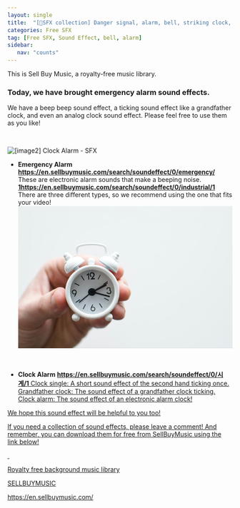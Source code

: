 ```yaml
---
layout: single
title:  "[📂SFX collection] Danger signal, alarm, bell, striking clock, Tick Tock"
categories: Free SFX
tag: [Free SFX, Sound Effect, bell, alarm]
sidebar:
   nav: "counts"
---
```

<p>This is Sell Buy Music, a royalty-free music library.</p>
<h3>Today, we have brought emergency alarm sound effects.</h3>
<p>We have a beep beep sound effect, a ticking sound effect like a grandfather clock, and even an analog clock sound effect. Please feel free to use them as you like!</p>
<p>&nbsp;</p>
<img src="/2023-05-12-FreeSFXalarm/%5Bimage1%5D%20Emergency%20Alarm%20-%20SFX.jpg" alt="[image2] Clock Alarm - SFX">

<ul>
<li><strong>Emergency Alarm</strong> 
<strong><a href='https://en.sellbuymusic.com/search/soundeffect/0/emergency/' target='_blank' class='url'>https://en.sellbuymusic.com/search/soundeffect/0/emergency/</a></strong> 
These are electronic alarm sounds that make a beeping noise. 
<strong><a href='https://en.sellbuymusic.com/search/soundeffect/0/emergency/1'>1</a><a href='https://en.sellbuymusic.com/search/soundeffect/0/industrial/1' target='_blank' class='url'>https://en.sellbuymusic.com/search/soundeffect/0/industrial/1</a></strong> 
There are three different types, so we recommend using the one that fits your video!</li>

<img src="/images/2023-05-12-FreeSFXalarm/%5Bimage2%5D%20Clock%20Alarm%20-%20SFX.jpg" alt="[image2] Clock Alarm - SFX">
</ul>
<p>&nbsp;</p>
<ul>
<li><strong>Clock Alarm</strong> 
<strong><a href='https://en.sellbuymusic.com/search/soundeffect/0/' target='_blank' class='url'>https://en.sellbuymusic.com/search/soundeffect/0/시계/1</strong> 
Clock single: A short sound effect of the second hand ticking once. 
Grandfather clock: The sound effect of a grandfather clock ticking. 
Clock alarm: The sound effect of an electronic alarm clock!</li>

</ul>
<p>We hope this sound effect will be helpful to you too!</p>
<p>If you need a collection of sound effects, please leave a comment! And remember, you can download them for free from SellBuyMusic using the link below!</p>
<p>&nbsp;</p>

<p>Royalty free background music library</p>
<p>SELLBUYMUSIC</p>
<p><a href='https://en.sellbuymusic.com/' target='_blank' class='url'>https://en.sellbuymusic.com/</a></p>